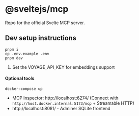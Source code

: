 # @sveltejs/mcp

Repo for the official Svelte MCP server.

## Dev setup instructions

```
pnpm i
cp .env.example .env
pnpm dev
```

1. Set the VOYAGE_API_KEY for embeddings support

#### Optional tools

```
docker-compose up
```

- MCP Inspector: http://localhost:6274/ (Connect with `http://host.docker.internal:5173/mcp` + Streamable HTTP)
- http://localhost:8081/ - Adminer SQLite frontend
